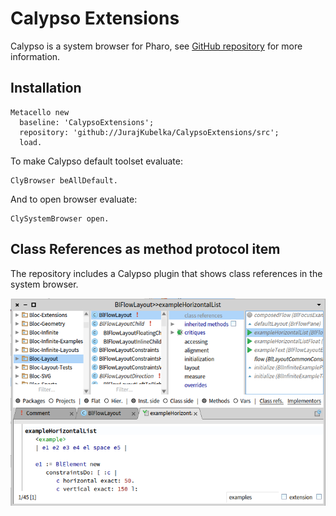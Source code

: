 # Calypso Extensions

Calypso is a system browser for Pharo, see
[GitHub repository](https://github.com/dionisiydk/Calypso) for more
information.

## Installation

```Smalltalk
Metacello new
  baseline: 'CalypsoExtensions';
  repository: 'github://JurajKubelka/CalypsoExtensions/src';
  load.
```
  
To make Calypso default toolset evaluate:

```Smalltalk
ClyBrowser beAllDefault.
```

And to open browser evaluate:

```Smalltalk
ClySystemBrowser open.
```

## Class References as method protocol item

The repository includes a Calypso plugin that shows class references
in the system browser.

![Screenshot](assets/img/screenshot.png)

